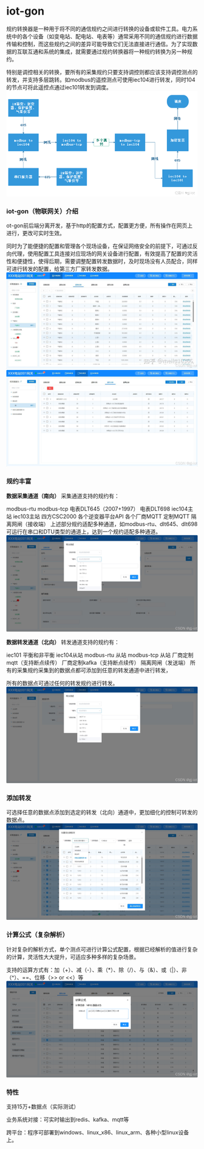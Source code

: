 # iot-gon

规约转换器是一种用于将不同的通信规约之间进行转换的设备或软件工具。电力系统中的各个设备（如变电站、配电站、电表等）通常采用不同的通信规约进行数据传输和控制，而这些规约之间的差异可能导致它们无法直接进行通信。为了实现数据的互联互通和系统的集成，就需要通过规约转换器将一种规约转换为另一种规约。

特别是调控相关的转换，要所有的采集规约只要支持调控则都应该支持调控测点的转发，并支持多层跳转。如modbus的遥控测点可使用iec104进行转发，同时104的节点可将此遥控点通过iec101转发到调度。
![输入图片说明](img/aaa.png)


### iot-gon（物联网关）介绍

ot-gon前后端分离开发，基于http的配置方式，配置更方便，所有操作在网页上进行，更改可实时生效。

同时为了能便捷的配置和管理各个现场设备，在保证网络安全的前提下，可通过反向代理，使用配置工具连接对应现场的网关设备进行配置，有效提高了配置的灵活性和便捷性，使得后期，需要调整配置转发数据时，及时现场没有人员配合，同样可进行转发的配置，给第三方厂家转发数据。
![输入图片说明](img/bbb.jpg)
![输入图片说明](img/ee.jpeg)



### 规约丰富

 **数据采集通道（南向）** 
采集通道支持的规约有：

modbus-rtu
modbus-tcp
电表DLT645（2007+1997）
电表DLT698
iec104主站
iec103主站
四方CSC2000
各个逆变器平台API
各个厂商MQTT
定制MQTT
隔离网闸（接收端）
上述部分规约适配多种通道，如modbus-rtu、dlt645、dlt698可运行在串口和DTU类型的通道上，达到一个规约适配多种通道。
![输入图片说明](img/ff.png)


 **数据转发通道（北向）** 
转发通道支持的规约有：

iec101 平衡和非平衡
iec104从站
modbus-rtu 从站
modbus-tcp 从站
厂商定制mqtt（支持断点续传）
厂商定制kafka（支持断点续传）
隔离网闸（发送端）
所有的采集规约采集到的数据点都可添加到任意的转发通道中进行转发，

所有的数据点可通过任何的转发规约进行转发。
![输入图片说明](img/gg.png)


### 添加转发

可选择任意的数据点添加到选定的转发（北向）通道中，更加细化的控制可转发的数据点。
![输入图片说明](img/44.jpeg)


### 计算公式（复杂解析）

针对复杂的解析方式，单个测点可进行计算公式配置，根据已经解析的值进行复杂的计算，灵活性大大提升，可适应多种多样的复杂场景。

支持的运算方式有：加（+）、减（-）、乘（*）、除（/）、与（&）、或（|）、非（^）、==、位移（>> or <<）等
![输入图片说明](img/66.png)


### 特性

支持15万+数据点（实际测试）

业务系统对接：可实时输出到redis、kafka、mqtt等

跨平台：程序可部署到windows、linux_x86、linux_arm、各种小型linux设备上。
